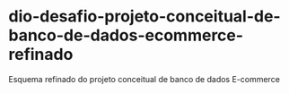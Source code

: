 # dio-desafio-projeto-conceitual-de-banco-de-dados-ecommerce-refinado
Esquema refinado do projeto conceitual de banco de dados E-commerce
